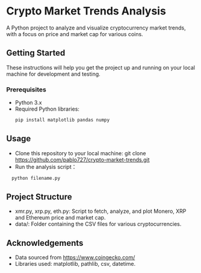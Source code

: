 # Crypto Market Trends Analysis

A Python project to analyze and visualize cryptocurrency market trends, with a focus on price and market cap for various coins.

## Getting Started

These instructions will help you get the project up and running on your local machine for development and testing.

### Prerequisites

- Python 3.x
- Required Python libraries:
  ```bash
  pip install matplotlib pandas numpy

## Usage
- Clone this repository to your local machine:
git clone https://github.com/pablo727/crypto-market-trends.git
- Run the analysis script：
```bash
  python filename.py
```

## Project Structure
- xmr.py, xrp.py, eth.py: Script to fetch, analyze, and plot Monero, XRP and Ethereum price and market cap.
- data/: Folder containing the CSV files for various cryptocurrencies.

## Acknowledgements
- Data sourced from https://www.coingecko.com/
- Libraries used: matplotlib, pathlib, csv, datetime.
